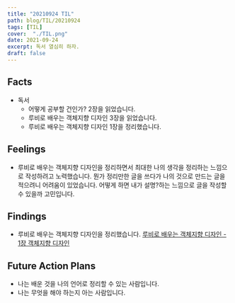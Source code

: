 ```yaml
---
title: "20210924 TIL"
path: blog/TIL/20210924
tags: [TIL]
cover:  "./TIL.png"
date: 2021-09-24
excerpt: 독서 열심히 하자.
draft: false
---
```


## Facts

* 독서 
    * 어떻게 공부할 건인가? 2장을 읽었습니다. 
    * 루비로 배우는 객체지향 디자인 3장을 읽었습니다. 
    * 루비로 배우는 객체지향 디자인 1장을 정리했습니다.


## Feelings

* 루비로 배우는 객체지향 디자인을 정리하면서 최대한 나의 생각을 정리하는 느낌으로 작성하려고 노력했습니다. 뭔가 정리만한 글을 쓰다가 나의 것으로 만드는 글을 적으려니 어려움이 있었습니다. 어떻게 하면 내가 설명?하는 느낌으로 글을 작성할 수 있을까 고민입니다. 

## Findings

* 루비로 배우는 객체지향 디자인을 정리했습니다.
    [루비로 배우는 객체지향 디자인 - 1장 객체지향 디자인](https://hyejineee.github.io/blog/Reading/practical-oo-design-in-ruby1)

    
## Future Action Plans

* 나는 배운 것을 나의 언어로 정리할 수 있는 사람입니다. 
* 나는 무엇을 해야 하는지 아는 사람입니다.









